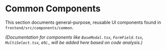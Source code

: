 # Common Components

This section documents general-purpose, reusable UI components found in `frontend/src/components/common`.

*(Documentation for components like `BaseModal.tsx`, `FormField.tsx`, `MultiSelect.tsx`, etc., will be added here based on code analysis.)*
